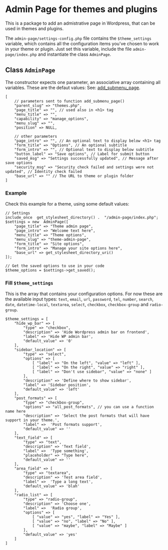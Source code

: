 ﻿# Admin Page for themes and plugins
This is a package to add an admistrative page in Wordpress, that can be used in themes and plugins.

The ```admin-page/settings-config.php``` file contains the ```$theme_settings``` variable, which contains all the configuration items you've chosen to work in your theme or plugin. Just set this variable, include the file ```admin-page/index.php``` and instantiate the class ```AdminPage```.

## Class ```AdminPage```
The constructor expects one parameter, an associative array containing all variables. These are the defaut values:
See: [add_submenu_page](https://developer.wordpress.org/reference/functions/add_submenu_page/).

    [
        // parameters sent to function add_submenu_page()
        "parent_slug" => "themes.php",
        "page_title" => "", // used also in <h1> tag
        "menu_title" => "",
        "capability" => "manage_options",
        "menu_slug" => "",
        "position" => NULL,

        // other parameters
        "page_intro" => "", // An optional text to display below <h1> tag
        "form_title" => "Options", // An optional subtitle
        "form_intro" => "", // Optional text to display below subtitle
        "button_label" => "Save options", // Label for submit button
        "saved_msg" => "Settings successfully updated", // Message after save options
        "security_msg" => "Security check failed and settings were not updated", // Identity check failed
        "base_url" => "" // The URL to theme or plugin folder
    ]
 
### Example
Check this example for a theme, using some default values:

    // Settings
	include_once  get_stylesheet_directory() .  "/admin-page/index.php";
	$settings = new  AdminPage([
		"page_title" => "Theme admin page",
		"page_intro" => "Welcome text here",
		"menu_title" => "Theme options",
		"menu_slug" => "theme-admin-page",
		"form_title" => "Site options",
		"form_intro" => "Manage your site options here",
		"base_url" => get_stylesheet_directory_uri()
	]);
	
	// Get the saved options to use in your code
	$theme_options = $settings->get_saved();


 ### Fill ```$theme_settings```
This is the array that contains your configuration options. For now these are the available input types: ```text```, ```email```, ```url```, ```password```, ```tel```, ```number```, ```search```, ```date```, ```datetime-local```, ```textarea```, ```select```, ```checkbox```, ```checkbox-group``` and ```radio-group```.

	$theme_settings = [
		"hide_wp_bar" => [
			"type" => "checkbox",
			"description" => 'Hide Wordpress admin bar on frontend',
			"label" => 'Hide WP admin bar',
			"default_value" => '0'
		],
		"sidebar_location" => [
			"type" => "select",
			"options" => [
				[ "label" => "On the left", "value" => "left" ],
				[ "label" => "On the right", "value" => "right" ],
				[ "label" => "Don't use sidebar", "value" => "none" ]
			],
			"description" => 'Define where to show sidebar',
			"label" => 'Sidebar position',
			"default_value" => 'left'
		],
		"post_formats" => [
			"type" => "checkbox-group",
			"options" => "all_post_formats", // you can use a function name here
			"description" => 'Select the post formats that will have support in your theme.',
			"label" =>  'Post formats support',
			"default_value" => ''
		],
		"text_field" => [
			"type" => "text",
			"description" => 'Text field',
			"label" =>  'Type something',
			"placeholder" => "Type here",
			"default_value" => ''
		],
		"area_field" => [
			"type" => "textarea",
			"description" => 'Test area field',
			"label" =>  'Type a long text',
			"default_value" => 'blah'
		],
		"radio_list" => [
			"type" => "radio-group",
			"description" => 'Choose one',
			"label" =>  'Radio group',
			"options" => [
				[ "value" => "yes", "label" => "Yes" ],
				[ "value" => "no", "label" => "No" ],
				[ "value" => "maybe", "label" => "Maybe" ]
			],
			"default_value" => 'yes'
		]
	]
